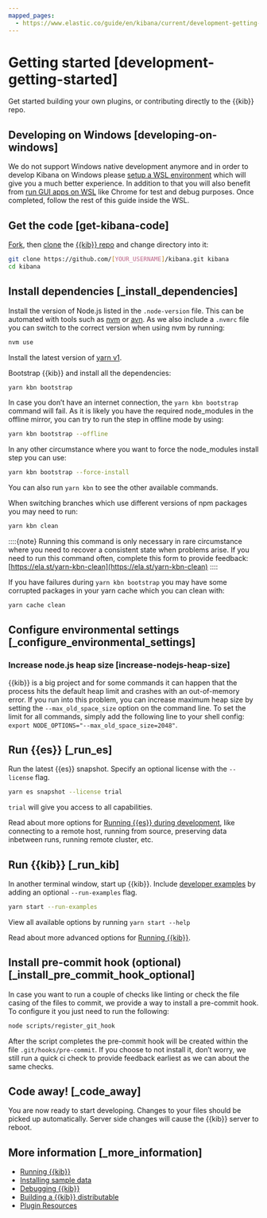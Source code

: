 ```yaml
---
mapped_pages:
  - https://www.elastic.co/guide/en/kibana/current/development-getting-started.html
---
```


# Getting started [development-getting-started]

Get started building your own plugins, or contributing directly to the {{kib}} repo.


## Developing on Windows [developing-on-windows]

We do not support Windows native development anymore and in order to develop Kibana on Windows please [setup a WSL environment](https://docs.microsoft.com/en-us/windows/wsl/setup/environment) which will give you a much better experience. In addition to that you will also benefit from [run GUI apps on WSL](https://docs.microsoft.com/en-us/windows/wsl/tutorials/gui-apps) like Chrome for test and debug purposes. Once completed, follow the rest of this guide inside the WSL.


## Get the code [get-kibana-code]

[Fork](https://help.github.com/en/github/getting-started-with-github/fork-a-repo), then [clone](https://help.github.com/en/github/getting-started-with-github/fork-a-repo#step-2-create-a-local-clone-of-your-fork) the [{{kib}} repo](https://github.com/elastic/kibana/) and change directory into it:

```bash
git clone https://github.com/[YOUR_USERNAME]/kibana.git kibana
cd kibana
```


## Install dependencies [_install_dependencies]

Install the version of Node.js listed in the `.node-version` file. This can be automated with tools such as [nvm](https://github.com/nvm-sh/nvm) or [avn](https://github.com/wbyoung/avn). As we also include a `.nvmrc` file you can switch to the correct version when using nvm by running:

```bash
nvm use
```

Install the latest version of [yarn v1](https://classic.yarnpkg.com/en/docs/install).

Bootstrap {{kib}} and install all the dependencies:

```bash
yarn kbn bootstrap
```

In case you don’t have an internet connection, the `yarn kbn bootstrap` command will fail. As it is likely you have the required node_modules in the offline mirror, you can try to run the step in offline mode by using:

```bash
yarn kbn bootstrap --offline
```

In any other circumstance where you want to force the node_modules install step you can use:

```bash
yarn kbn bootstrap --force-install
```

You can also run `yarn kbn` to see the other available commands.

When switching branches which use different versions of npm packages you may need to run:

```bash
yarn kbn clean
```

::::{note}
Running this command is only necessary in rare circumstance where you need to recover a consistent state when problems arise. If you need to run this command often, complete this form to provide feedback: [https://ela.st/yarn-kbn-clean](https://ela.st/yarn-kbn-clean)
::::


If you have failures during `yarn kbn bootstrap` you may have some corrupted packages in your yarn cache which you can clean with:

```bash
yarn cache clean
```


## Configure environmental settings [_configure_environmental_settings]


### Increase node.js heap size [increase-nodejs-heap-size]

{{kib}} is a big project and for some commands it can happen that the process hits the default heap limit and crashes with an out-of-memory error. If you run into this problem, you can increase maximum heap size by setting the `--max_old_space_size` option on the command line. To set the limit for all commands, simply add the following line to your shell config: `export NODE_OPTIONS="--max_old_space_size=2048"`.


## Run {{es}} [_run_es]

Run the latest {{es}} snapshot. Specify an optional license with the `--license` flag.

```bash
yarn es snapshot --license trial
```

`trial` will give you access to all capabilities.

Read about more options for [Running {{es}} during development](/extend/running-elasticsearch.md), like connecting to a remote host, running from source, preserving data inbetween runs, running remote cluster, etc.


## Run {{kib}} [_run_kib]

In another terminal window, start up {{kib}}. Include [developer examples](https://github.com/elastic/kibana/tree/master/examples) by adding an optional `--run-examples` flag.

```bash
yarn start --run-examples
```

View all available options by running `yarn start --help`

Read about more advanced options for [Running {{kib}}](/extend/running-kibana-advanced.md).


## Install pre-commit hook (optional) [_install_pre_commit_hook_optional]

In case you want to run a couple of checks like linting or check the file casing of the files to commit, we provide a way to install a pre-commit hook. To configure it you just need to run the following:

```bash
node scripts/register_git_hook
```

After the script completes the pre-commit hook will be created within the file `.git/hooks/pre-commit`. If you choose to not install it, don’t worry, we still run a quick ci check to provide feedback earliest as we can about the same checks.


## Code away! [_code_away]

You are now ready to start developing. Changes to your files should be picked up automatically. Server side changes will cause the {{kib}} server to reboot.


## More information [_more_information]

* [Running {{kib}}](/extend/running-kibana-advanced.md)
* [Installing sample data](/extend/sample-data.md)
* [Debugging {{kib}}](/extend/kibana-debugging.md)
* [Building a {{kib}} distributable](/extend/building-kibana.md)
* [Plugin Resources](/extend/development-plugin-resources.md)







